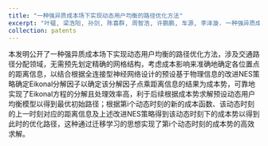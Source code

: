 ```yaml
---
title: "一种强异质成本场下实现动态用户均衡的路径优化方法"
excerpt: "叶韫, 梁浩阳, 孙剑, 陈喜群, 周智浩, 许鹏鹏, 车源, 李泽漩. 一种强异质成本场下实现动态用户均衡的路径优化方法. 公开号：CN118607740A. 公开日：2024.09.06"
collection: patents
---
```

本发明公开了一种强异质成本场下实现动态用户均衡的路径优化方法，涉及交通路径分配领域，无需预先划定精确的网格结构，考虑成本影响来准确地确定各位置点的距离信息，以结合根据全连接型神经网络设计的预设基于物理信息的改进NES策略确定Eikonal分解因子以确定该分解因子点乘距离信息的结果为成本势，可靠地实现了Eikonal方程的分解且处理效率高，利于后续根据成本势求解预设动态用户均衡模型以得到最优初始路径；根据第i个动态时刻的新的成本函数、该动态时刻的上一时刻对应的距离信息及上述改进NES策略得到该动态时刻下的成本势以得到此时的优化路径，这种通过迁移学习的思想实现了第i个动态时刻的成本势的高效求解。
